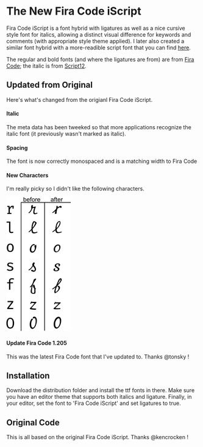 # The New Fira Code iScript
Fira Code iScript is a font hybrid with ligatures as well as a nice cursive style font for italics, allowing a distinct visual difference for keywords and comments (with appropriate style theme applied). I later also created a similar font hybrid with a more-readible script font that you can find [here](https://github.com/XMLDiva/FiraCodemScript).

The regular and bold fonts (and where the ligatures are from) are from [Fira Code](https://github.com/tonsky/FiraCode); the italic is from [Script12](https://www.myfontsfree.com/134618/script12pitchbt.htm).

## Updated from Original
Here's what's changed from the origianl Fira Code iScript.

#### Italic
The meta data has been tweeked so that more applications recognize the italic font (it previously wasn't marked as italic).

#### Spacing
The font is now correctly monospaced and is a matching width to Fira Code

#### New Characters
I'm really picky so I didn't like the following characters.

![image](images/Compare.png)


#### Update Fira Code 1.205
This was the latest Fira Code font that I've updated to. Thanks @tonsky !

## Installation
Download the distribution folder and install the ttf fonts in there. Make sure you have an editor theme that supports both italics and ligature. Finally, in your editor, set the font to 'Fira Code iScript' and set ligatures to true.

## Original Code
This is all based on the original Fira Code iScript. Thanks @kencrocken !
